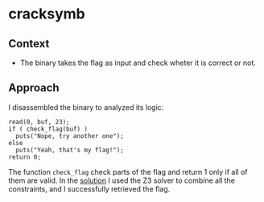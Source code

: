 # cracksymb

## Context
- The binary takes the flag as input and check wheter it is correct or not.

## Approach
I disassembled the binary to analyzed its logic:
```{c}
read(0, buf, 23);
if ( check_flag(buf) )
  puts("Nope, try another one");
else
  puts("Yeah, that's my flag!");
return 0;
```
The function `check_flag` check parts of the flag and return 1 only if all of them are valid.
In the [solution](exploit.py) I used the Z3 solver to combine all the constraints, and I successfully retrieved the flag.
